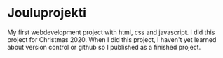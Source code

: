 # Jouluprojekti

My first webdevelopment project with html, css and javascript. I did this project for Christmas 2020. 
When I did this project, I haven't yet learned about version control or github so I published as a finished project. 
